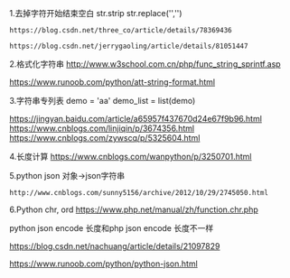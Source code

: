 

1.去掉字符开始结束空白
    str.strip
    str.replace('','')

    https://blog.csdn.net/three_co/article/details/78369436

    https://blog.csdn.net/jerrygaoling/article/details/81051447


2.格式化字符串
   http://www.w3school.com.cn/php/func_string_sprintf.asp

   https://www.runoob.com/python/att-string-format.html

  
3.字符串专列表
   demo = 'aa'
   demo_list = list(demo)

   https://jingyan.baidu.com/article/a65957f437670d24e67f9b96.html
   https://www.cnblogs.com/linjiqin/p/3674356.html
   https://www.cnblogs.com/zywscq/p/5325604.html


4.长度计算
   https://www.cnblogs.com/wanpython/p/3250701.html


5.python json 对象->json字符串

    http://www.cnblogs.com/sunny5156/archive/2012/10/29/2745050.html




6.Python chr, ord
    https://www.php.net/manual/zh/function.chr.php



python json encode 长度和php json encode 长度不一样


https://blog.csdn.net/nachuang/article/details/21097829

https://www.runoob.com/python/python-json.html





